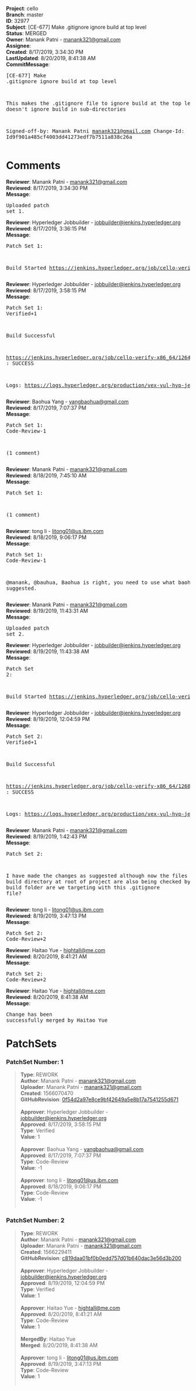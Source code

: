 <strong>Project</strong>: cello<br><strong>Branch</strong>: master<br><strong>ID</strong>: 32977<br><strong>Subject</strong>: [CE-677] Make .gitignore ignore build at top level<br><strong>Status</strong>: MERGED<br><strong>Owner</strong>: Manank Patni - manank321@gmail.com<br><strong>Assignee</strong>:<br><strong>Created</strong>: 8/17/2019, 3:34:30 PM<br><strong>LastUpdated</strong>: 8/20/2019, 8:41:38 AM<br><strong>CommitMessage</strong>:<br><pre>[CE-677] Make .gitignore ignore build at top level

This makes the .gitignore file to ignore build at the top level so
it doesn't ignore build in sub-directories

Signed-off-by: Manank Patni <manank321@gmail.com>
Change-Id: Id9f901a485cf4003dd41273edf7b7511a838c26a
</pre><h1>Comments</h1><strong>Reviewer</strong>: Manank Patni - manank321@gmail.com<br><strong>Reviewed</strong>: 8/17/2019, 3:34:30 PM<br><strong>Message</strong>: <pre>Uploaded patch set 1.</pre><strong>Reviewer</strong>: Hyperledger Jobbuilder - jobbuilder@jenkins.hyperledger.org<br><strong>Reviewed</strong>: 8/17/2019, 3:36:15 PM<br><strong>Message</strong>: <pre>Patch Set 1:

Build Started https://jenkins.hyperledger.org/job/cello-verify-x86_64/1264/</pre><strong>Reviewer</strong>: Hyperledger Jobbuilder - jobbuilder@jenkins.hyperledger.org<br><strong>Reviewed</strong>: 8/17/2019, 3:58:15 PM<br><strong>Message</strong>: <pre>Patch Set 1: Verified+1

Build Successful 

https://jenkins.hyperledger.org/job/cello-verify-x86_64/1264/ : SUCCESS

Logs: https://logs.hyperledger.org/production/vex-yul-hyp-jenkins-3/cello-verify-x86_64/1264</pre><strong>Reviewer</strong>: Baohua Yang - yangbaohua@gmail.com<br><strong>Reviewed</strong>: 8/17/2019, 7:07:37 PM<br><strong>Message</strong>: <pre>Patch Set 1: Code-Review-1

(1 comment)</pre><strong>Reviewer</strong>: Manank Patni - manank321@gmail.com<br><strong>Reviewed</strong>: 8/18/2019, 7:45:10 AM<br><strong>Message</strong>: <pre>Patch Set 1:

(1 comment)</pre><strong>Reviewer</strong>: tong  li - litong01@us.ibm.com<br><strong>Reviewed</strong>: 8/18/2019, 9:06:17 PM<br><strong>Message</strong>: <pre>Patch Set 1: Code-Review-1

@manank, @bauhua, Baohua is right, you need to use what baohua was suggested.</pre><strong>Reviewer</strong>: Manank Patni - manank321@gmail.com<br><strong>Reviewed</strong>: 8/19/2019, 11:43:31 AM<br><strong>Message</strong>: <pre>Uploaded patch set 2.</pre><strong>Reviewer</strong>: Hyperledger Jobbuilder - jobbuilder@jenkins.hyperledger.org<br><strong>Reviewed</strong>: 8/19/2019, 11:43:38 AM<br><strong>Message</strong>: <pre>Patch Set 2:

Build Started https://jenkins.hyperledger.org/job/cello-verify-x86_64/1268/</pre><strong>Reviewer</strong>: Hyperledger Jobbuilder - jobbuilder@jenkins.hyperledger.org<br><strong>Reviewed</strong>: 8/19/2019, 12:04:59 PM<br><strong>Message</strong>: <pre>Patch Set 2: Verified+1

Build Successful 

https://jenkins.hyperledger.org/job/cello-verify-x86_64/1268/ : SUCCESS

Logs: https://logs.hyperledger.org/production/vex-yul-hyp-jenkins-3/cello-verify-x86_64/1268</pre><strong>Reviewer</strong>: Manank Patni - manank321@gmail.com<br><strong>Reviewed</strong>: 8/19/2019, 1:42:43 PM<br><strong>Message</strong>: <pre>Patch Set 2:

I have made the changes as suggested although now the files in the build directory at root of project are also being checked by git. Which build folder are we targeting with this .gitignore file?</pre><strong>Reviewer</strong>: tong  li - litong01@us.ibm.com<br><strong>Reviewed</strong>: 8/19/2019, 3:47:13 PM<br><strong>Message</strong>: <pre>Patch Set 2: Code-Review+2</pre><strong>Reviewer</strong>: Haitao Yue - hightall@me.com<br><strong>Reviewed</strong>: 8/20/2019, 8:41:21 AM<br><strong>Message</strong>: <pre>Patch Set 2: Code-Review+2</pre><strong>Reviewer</strong>: Haitao Yue - hightall@me.com<br><strong>Reviewed</strong>: 8/20/2019, 8:41:38 AM<br><strong>Message</strong>: <pre>Change has been successfully merged by Haitao Yue</pre><h1>PatchSets</h1><h3>PatchSet Number: 1</h3><blockquote><strong>Type</strong>: REWORK<br><strong>Author</strong>: Manank Patni - manank321@gmail.com<br><strong>Uploader</strong>: Manank Patni - manank321@gmail.com<br><strong>Created</strong>: 1566070470<br><strong>GitHubRevision</strong>: [0f54d2a97e8ce9bf42649a5e8b17a7541255d671](https://github.com/hyperledger/cello/commit/0f54d2a97e8ce9bf42649a5e8b17a7541255d671)<br><br><strong>Approver</strong>: Hyperledger Jobbuilder - jobbuilder@jenkins.hyperledger.org<br><strong>Approved</strong>: 8/17/2019, 3:58:15 PM<br><strong>Type</strong>: Verified<br><strong>Value</strong>: 1<br><br><strong>Approver</strong>: Baohua Yang - yangbaohua@gmail.com<br><strong>Approved</strong>: 8/17/2019, 7:07:37 PM<br><strong>Type</strong>: Code-Review<br><strong>Value</strong>: -1<br><br><strong>Approver</strong>: tong  li - litong01@us.ibm.com<br><strong>Approved</strong>: 8/18/2019, 9:06:17 PM<br><strong>Type</strong>: Code-Review<br><strong>Value</strong>: -1<br><br></blockquote><h3>PatchSet Number: 2</h3><blockquote><strong>Type</strong>: REWORK<br><strong>Author</strong>: Manank Patni - manank321@gmail.com<br><strong>Uploader</strong>: Manank Patni - manank321@gmail.com<br><strong>Created</strong>: 1566229411<br><strong>GitHubRevision</strong>: [c819daa01bf0b0edd757d01b640dac3e56d3b200](https://github.com/hyperledger/cello/commit/c819daa01bf0b0edd757d01b640dac3e56d3b200)<br><br><strong>Approver</strong>: Hyperledger Jobbuilder - jobbuilder@jenkins.hyperledger.org<br><strong>Approved</strong>: 8/19/2019, 12:04:59 PM<br><strong>Type</strong>: Verified<br><strong>Value</strong>: 1<br><br><strong>Approver</strong>: Haitao Yue - hightall@me.com<br><strong>Approved</strong>: 8/20/2019, 8:41:21 AM<br><strong>Type</strong>: Code-Review<br><strong>Value</strong>: 1<br><br><strong>MergedBy</strong>: Haitao Yue<br><strong>Merged</strong>: 8/20/2019, 8:41:38 AM<br><br><strong>Approver</strong>: tong  li - litong01@us.ibm.com<br><strong>Approved</strong>: 8/19/2019, 3:47:13 PM<br><strong>Type</strong>: Code-Review<br><strong>Value</strong>: 1<br><br></blockquote>